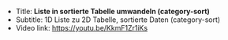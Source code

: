 - Title:      **Liste in sortierte Tabelle umwandeln (category-sort)**
- Subtitle:   1D Liste zu 2D Tabelle, sortierte Daten (category-sort)
- Video link: https://youtu.be/KkmF1Zr1iKs
